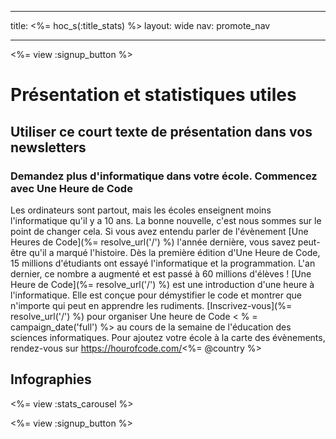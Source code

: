 * * *

title: <%= hoc_s(:title_stats) %> layout: wide nav: promote_nav

* * *

<%= view :signup_button %>

# Présentation et statistiques utiles

## Utiliser ce court texte de présentation dans vos newsletters

### Demandez plus d'informatique dans votre école. Commencez avec Une Heure de Code

Les ordinateurs sont partout, mais les écoles enseignent moins l'informatique qu'il y a 10 ans. La bonne nouvelle, c'est nous sommes sur le point de changer cela. Si vous avez entendu parler de l'évènement [Une Heures de Code](%= resolve_url('/') %) l'année dernière, vous savez peut-être qu'il a marqué l'histoire. Dès la première édition d'Une Heure de Code, 15 millions d'étudiants ont essayé l'informatique et la programmation. L'an dernier, ce nombre a augmenté et est passé à 60 millions d'élèves ! [Une Heure de Code](%= resolve_url('/') %) est une introduction d'une heure à l'informatique. Elle est conçue pour démystifier le code et montrer que n'importe qui peut en apprendre les rudiments. [Inscrivez-vous](%= resolve_url('/') %) pour organiser Une heure de Code < % = campaign_date('full') %> au cours de la semaine de l'éducation des sciences informatiques. Pour ajoutez votre école à la carte des évènements, rendez-vous sur https://hourofcode.com/<%= @country %>

## Infographies

<%= view :stats_carousel %>

<%= view :signup_button %>